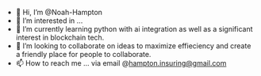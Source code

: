 - 👋 Hi, I’m @Noah-Hampton
- 👀 I’m interested in ...
- 🌱 I’m currently learning python with ai integration as well as a significant interest in blockchain tech.
- 💞️ I’m looking to collaborate on ideas to maximize effieciency and create a friendly place for people to collaborate.
- 📫 How to reach me ... via email @hampton.insuring@gmail.com

<!---
Noah-Hampton/Noah-Hampton is a ✨ special ✨ repository because its `README.md` (this file) appears on your GitHub profile.
You can click the Preview link to take a look at your changes.
--->
